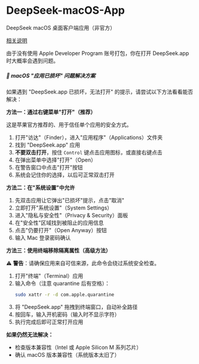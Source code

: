 # DeepSeek-macOS-App
DeepSeek macOS 桌面客户端应用（非官方）

[相关说明](https://www.v2ex.com/t/1167727)

由于没有使用 Apple Developer Program 账号打包，你在打开 DeepSeek.app 时大概率会遇到问题。

##### 🚨 macOS "应用已损坏" 问题解决方案

如果遇到 "DeepSeek.app 已损坏，无法打开" 的提示，请尝试以下方法看看能否解决：

**方法一：通过右键菜单"打开"（推荐）**

这是苹果官方推荐的、用于信任单个应用的安全方式。

1. 打开"访达"（Finder），进入"应用程序"（Applications）文件夹
2. 找到 "DeepSeek.app" 应用
3. **不要双击打开**，按住 `Control` 键点击应用图标，或直接右键点击
4. 在弹出菜单中选择"打开"（Open）
5. 在警告窗口中点击"打开"按钮
6. 系统会记住你的选择，以后可正常双击打开

**方法二：在"系统设置"中允许**

1. 先双击应用让它弹出"已损坏"提示，点击"取消"
2. 立即打开"系统设置"（System Settings）
3. 进入"隐私与安全性"（Privacy & Security）面板
4. 在"安全性"区域找到被阻止的应用信息
5. 点击"仍要打开"（Open Anyway）按钮
6. 输入 Mac 登录密码确认

**方法三：使用终端移除隔离属性（高级方法）**

⚠️ **警告**：请确保应用来自可信来源，此命令会绕过系统安全检查。

1. 打开"终端"（Terminal）应用
2. 输入命令（注意 quarantine 后有空格）：
   ```bash
   sudo xattr -r -d com.apple.quarantine 
   ```
3. 将 "DeepSeek.app" 拖拽到终端窗口，自动补全路径
4. 按回车，输入开机密码（输入时不显示字符）
5. 执行完成后即可正常打开应用

**如果仍然无法解决：**
- 检查版本兼容性（Intel 或 Apple Silicon M 系列芯片）
- 确认 macOS 版本兼容性（系统版本太旧了）
